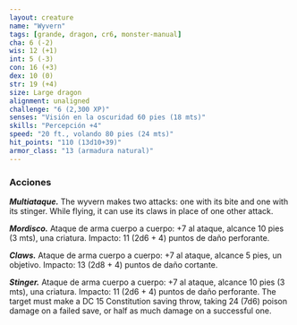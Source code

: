 ```yaml
---
layout: creature
name: "Wyvern"
tags: [grande, dragon, cr6, monster-manual]
cha: 6 (-2)
wis: 12 (+1)
int: 5 (-3)
con: 16 (+3)
dex: 10 (0)
str: 19 (+4)
size: Large dragon
alignment: unaligned
challenge: "6 (2,300 XP)"
senses: "Visión en la oscuridad 60 pies (18 mts)"
skills: "Percepción +4"
speed: "20 ft., volando 80 pies (24 mts)"
hit_points: "110 (13d10+39)"
armor_class: "13 (armadura natural)"
---
```


### Acciones

***Multiataque.*** The wyvern makes two attacks: one with its bite and one with its stinger. While flying, it can use its claws in place of one other attack.

***Mordisco.*** Ataque de arma cuerpo a cuerpo: +7 al ataque, alcance 10 pies (3 mts), una criatura. Impacto: 11 (2d6 + 4) puntos de daño perforante.

***Claws.*** Ataque de arma cuerpo a cuerpo: +7 al ataque, alcance 5 pies, un objetivo. Impacto: 13 (2d8 + 4) puntos de daño cortante.

***Stinger.*** Ataque de arma cuerpo a cuerpo: +7 al ataque, alcance 10 pies (3 mts), una criatura. Impacto: 11 (2d6 + 4) puntos de daño perforante. The target must make a DC 15 Constitution saving throw, taking 24 (7d6) poison damage on a failed save, or half as much damage on a successful one.